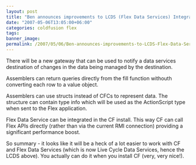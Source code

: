 ```yaml
---
layout: post
title: "Ben announces improvements to LCDS (Flex Data Services) Integration"
date: "2007-05-06T13:05:00+06:00"
categories: coldfusion flex 
tags: 
banner_image: 
permalink: /2007/05/06/Ben-announces-improvements-to-LCDS-Flex-Data-Services-Integration
---
```


There will be a new gateway that can be used to notify a data services destination of changes in the data being managed by the destination.

Assemblers can return queries directly from the fill function withouth converting each row to a value object.

Assemblers can use structs instead of CFCs to represent data. The structure can contain type info which will be used as the ActionScript type when sent to the Flex application.

Flex Data Service can be integrated in the CF install. This way CF can call Flex APIs directly (rather than via the current RMI connection) providing a significant performance boost.

So summary - it looks like it will be a heck of a lot easier to work with CF and Flex Data Services (which is now Live Cycle Data Services, hence the LCDS above). You actually can do it when you install CF (very, very nice!).